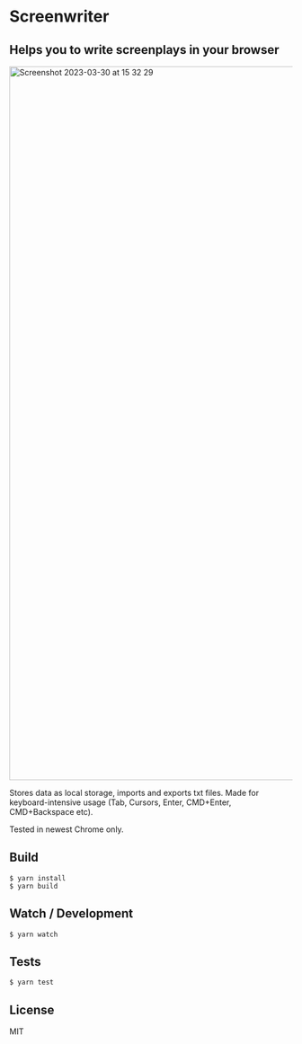 # Screenwriter
## Helps you to write screenplays in your browser

<img width="1271" alt="Screenshot 2023-03-30 at 15 32 29" src="https://user-images.githubusercontent.com/140571/228852732-bc456510-52ac-4a39-bda3-ca0d435f3d50.png">

Stores data as local storage, imports and exports txt files. Made for keyboard-intensive usage (Tab, Cursors, Enter, CMD+Enter,  CMD+Backspace etc).

Tested in newest Chrome only.

## Build

    $ yarn install
    $ yarn build

## Watch / Development

    $ yarn watch

## Tests

    $ yarn test

## License

MIT
